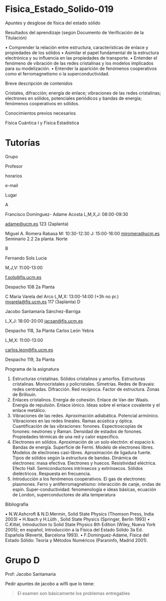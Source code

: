 # Fisica_Estado_Solido-019
Apuntes y desglose de física del estado sólido

Resultados del aprendizaje (según Documento de Verificación de la Titulación)


• Comprender la relación entre estructura, características de enlace y propiedades de los sólidos
• Asimilar el papel fundamental de la estructura electrónica y su influencia en las propiedades de
transporte.
• Entender el fenómeno de vibración de las redes cristalinas y los modelos implicados para su
modelización.
• Entender la aparición de fenómenos cooperativos como el ferromagnetismo o la superconductividad.


Breve descripción de contenidos


Cristales, difracción; energía de enlace; vibraciones de las redes cristalinas; electrones en sólidos, potenciales periódicos y bandas de energía; fenómenos cooperativos en sólidos.


Conocimientos previos necesarios


Física Cuántica I y Física Estadística


# Tutorías

Grupo

Profesor


horarios


e-mail


Lugar


A

Francisco Domínguez- Adame Acosta
L,M,X,J: 08:00-09:30

 adame@ucm.es
123 (2aplanta)

 Miguel A. Romera Rabasa
M: 10:30-12:30 J: 15:00-16:00
miromera@ucm.es
Seminario 2.2 2a planta. Norte

B

Fernando Sols Lucia


M,J,V: 11:00-13:00


f.sols@fis.ucm.es


Despacho 108 2a Planta


C
  María Varela del Arco
L,M,X: 13:00-14:00 (+3h no pr.)
mvarela@fis.ucm.es
117 (3aplanta)
D



Jacobo Santamaría Sánchez-Barriga


L,X,J: 18:00-20:00
jacsan@fis.ucm.es


Despacho 118, 3a Planta
Carlos León Yebra


L,M,X: 11:00-13:00


carlos.leon@fis.ucm.es


Despacho 119, 3a Planta

Programa de la asignatura


1. Estructuras cristalinas. Sólidos cristalinos y amorfos. Estructuras cristalinas. Monocristales y policristales. Simetrías. Redes de Bravais: redes centradas. Difracción. Red recíproca. Factor de estructura. Zonas de Brillouin.
2. Enlaces cristalinos. Energía de cohesión. Enlace de Van der Waals. Energía de repulsión. Enlace iónico. Ideas sobre el enlace covalente y el enlace metálico.
3. Vibraciones de las redes. Aproximación adiabática. Potencial armónico. Vibraciones en las redes lineales. Ramas acústica y óptica. Cuantificación de las vibraciones: fonones. Espectroscopías de fonones: neutrones y Raman. Densidad de estados de fonones. Propiedades térmicas de una red y calor específico.
4. Electrones en sólidos. Aproximación de un solo electrón: el espacio k. Bandas de energía. Superficie de Fermi. Modelo de electrones libres. Modelos de electrones casi-libres. Aproximación de ligadura fuerte. Tipos de sólidos según la estructura de bandas. Dinámica de electrones: masa efectiva. Electrones y huecos. Resistividad eléctrica. Efecto Hall. Semiconductores intrínsecos y extrínsecos. Sólidos dieléctricos. Respuesta en frecuencia.
5. Introducción a los fenómenos cooperativos. El gas de electrones: plasmones. Ferro y antiferromagnetismo: interacción de canje, ondas de espín. Super-conductividad: fenomenología e ideas básicas, ecuación de London, superconductores de alta temperatura



Bibliografía


• N.W.Ashcroft & N.D.Mermin, Solid State Physics (Thomson Press, India 2003)
• H.Ibach y H.Lüth , Solid State Physics (Springer, Berlin 1993)
• C.Kittel, Introduction to Solid State Physics 8th Edition (Wiley, Nueva York 2005); en español,
Introducción a la Física del Estado Sólido 3a Ed. Española (Reverté, Barcelona 1993).
• F.Domínguez-Adame, Física del Estado Sólido: Teoría y Métodos Numéricos (Paraninfo,
Madrid 2001).







# Grupo D

Prof: Jacobo Santamaria




Pedir apuntes de jacobo a wifli que lo tiene:

> El examen son básicamente los problemas entregables
